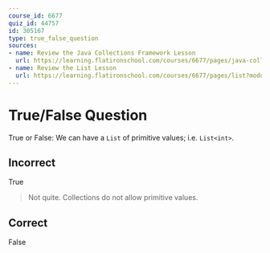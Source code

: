 ```yaml
---
course_id: 6677
quiz_id: 44757
id: 305167
type: true_false_question
sources:
- name: Review the Java Collections Framework Lesson
  url: https://learning.flatironschool.com/courses/6677/pages/java-collections-framework?module_item_id=543986
- name: Review the List Lesson
  url: https://learning.flatironschool.com/courses/6677/pages/list?module_item_id=543987
---
```


# True/False Question

True or False: We can have a `List` of primitive values; i.e. `List<int>`.

## Incorrect

True

> Not quite. Collections do not allow primitive values.

## Correct

False
